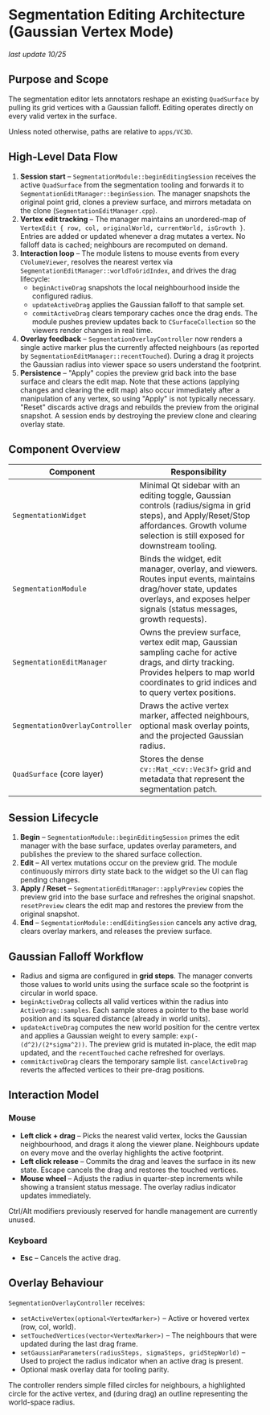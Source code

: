 # Segmentation Editing Architecture (Gaussian Vertex Mode)
*last update 10/25*
## Purpose and Scope

The segmentation editor lets annotators reshape an existing `QuadSurface` by
pulling its grid vertices with a Gaussian falloff. Editing operates directly on every valid vertex in the surface.

Unless noted otherwise, paths are relative to `apps/VC3D`.


## High-Level Data Flow

1. **Session start** – `SegmentationModule::beginEditingSession` receives the
   active `QuadSurface` from the segmentation tooling and forwards it to
   `SegmentationEditManager::beginSession`. The manager snapshots the original
   point grid, clones a preview surface, and mirrors metadata on the clone
   (`SegmentationEditManager.cpp`).
2. **Vertex edit tracking** – The manager maintains an unordered-map of
   `VertexEdit { row, col, originalWorld, currentWorld, isGrowth }`. Entries are
   added or updated whenever a drag mutates a vertex. No falloff data is cached;
   neighbours are recomputed on demand.
3. **Interaction loop** – The module listens to mouse events from every
   `CVolumeViewer`, resolves the nearest vertex via
   `SegmentationEditManager::worldToGridIndex`, and drives the drag lifecycle:
   * `beginActiveDrag` snapshots the local neighbourhood inside the configured
     radius.
   * `updateActiveDrag` applies the Gaussian falloff to that sample set.
   * `commitActiveDrag` clears temporary caches once the drag ends.
   The module pushes preview updates back to `CSurfaceCollection` so the viewers
   render changes in real time.
4. **Overlay feedback** – `SegmentationOverlayController` now renders a single
   active marker plus the currently affected neighbours (as reported by
   `SegmentationEditManager::recentTouched`). During a drag it projects the
   Gaussian radius into viewer space so users understand the footprint.
5. **Persistence** – "Apply" copies the preview grid back into the base surface
   and clears the edit map. Note that these actions (applying changes and clearing the edit map) also occur immediately after a manipulation of any vertex, so using "Apply" is not typically necessary. "Reset" discards active drags and rebuilds the
   preview from the original snapshot. A session ends by destroying the preview
   clone and clearing overlay state.


## Component Overview

| Component | Responsibility |
| --- | --- |
| `SegmentationWidget` | Minimal Qt sidebar with an editing toggle, Gaussian controls (radius/sigma in grid steps), and Apply/Reset/Stop affordances. Growth volume selection is still exposed for downstream tooling. |
| `SegmentationModule` | Binds the widget, edit manager, overlay, and viewers. Routes input events, maintains drag/hover state, updates overlays, and exposes helper signals (status messages, growth requests). |
| `SegmentationEditManager` | Owns the preview surface, vertex edit map, Gaussian sampling cache for active drags, and dirty tracking. Provides helpers to map world coordinates to grid indices and to query vertex positions. |
| `SegmentationOverlayController` | Draws the active vertex marker, affected neighbours, optional mask overlay points, and the projected Gaussian radius. |
| `QuadSurface` (core layer) | Stores the dense `cv::Mat_<cv::Vec3f>` grid and metadata that represent the segmentation patch. |


## Session Lifecycle

1. **Begin** – `SegmentationModule::beginEditingSession` primes the edit manager
   with the base surface, updates overlay parameters, and publishes the preview
   to the shared surface collection.
2. **Edit** – All vertex mutations occur on the preview grid. The module
   continuously mirrors dirty state back to the widget so the UI can flag
   pending changes.
3. **Apply / Reset** – `SegmentationEditManager::applyPreview` copies the preview
   grid into the base surface and refreshes the original snapshot. `resetPreview`
   clears the edit map and restores the preview from the original snapshot.
4. **End** – `SegmentationModule::endEditingSession` cancels any active drag,
   clears overlay markers, and releases the preview surface.


## Gaussian Falloff Workflow

- Radius and sigma are configured in **grid steps**. The manager converts those
  values to world units using the surface scale so the footprint is circular in
  world space.
- `beginActiveDrag` collects all valid vertices within the radius into
  `ActiveDrag::samples`. Each sample stores a pointer to the base world position
  and its squared distance (already in world units).
- `updateActiveDrag` computes the new world position for the centre vertex and
  applies a Gaussian weight to every sample: `exp(-(d^2)/(2*sigma^2))`. The
  preview grid is mutated in-place, the edit map updated, and the `recentTouched`
  cache refreshed for overlays.
- `commitActiveDrag` clears the temporary sample list. `cancelActiveDrag` reverts
  the affected vertices to their pre-drag positions.


## Interaction Model

### Mouse

- **Left click + drag** – Picks the nearest valid vertex, locks the Gaussian
  neighbourhood, and drags it along the viewer plane. Neighbours update on every
  move and the overlay highlights the active footprint.
- **Left click release** – Commits the drag and leaves the surface in its new
  state. Escape cancels the drag and restores the touched vertices.
- **Mouse wheel** – Adjusts the radius in quarter-step increments while showing
  a transient status message. The overlay radius indicator updates immediately.

Ctrl/Alt modifiers previously reserved for handle management are currently
unused.

### Keyboard

- **Esc** – Cancels the active drag.


## Overlay Behaviour

`SegmentationOverlayController` receives:

- `setActiveVertex(optional<VertexMarker>)` – Active or hovered vertex (row,
  col, world).
- `setTouchedVertices(vector<VertexMarker>)` – The neighbours that were updated
  during the last drag frame.
- `setGaussianParameters(radiusSteps, sigmaSteps, gridStepWorld)` – Used to
  project the radius indicator when an active drag is present.
- Optional mask overlay data for tooling parity.

The controller renders simple filled circles for neighbours, a highlighted circle
for the active vertex, and (during drag) an outline representing the world-space
radius.

